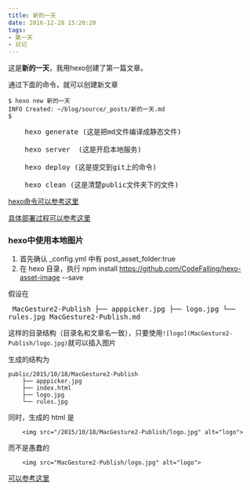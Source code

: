 ```yaml
---
title: 新的一天
date: 2016-12-28 15:20:20
tags:
- 第一天
- 日记
---
```

这是**新的一天**，我用hexo创建了第一篇文章。

通过下面的命令，就可以创建新文章
```{bash}
$ hexo new 新的一天
INFO Created: ~/blog/source/_posts/新的一天.md
$ 
```

<pre>
	hexo generate (这是把md文件编译成静态文件)
	
	hexo server  (这是开启本地服务)
	
	hexo deploy (这是提交到git上的命令)
	
	hexo clean (这是清楚public文件夹下的文件)
</pre> 

[hexo命令可以参考这里](http://www.tuicool.com/articles/I36zYr)

[具体部署过程可以参考这里](http://www.jianshu.com/p/e99ed60390a8)

### hexo中使用本地图片

1. 首先确认 _config.yml 中有 post_asset_folder:true 
2. 在 hexo 目录，执行
	npm install https://github.com/CodeFalling/hexo-asset-image --save

假设在
	<pre>
		MacGesture2-Publish
			├── apppicker.jpg
			├── logo.jpg
			└── rules.jpg
		MacGesture2-Publish.md
	</pre>

这样的目录结构（目录名和文章名一致），只要使用`![logo](MacGesture2-Publish/logo.jpg)`就可以插入图片

生成的结构为
	
	public/2015/10/18/MacGesture2-Publish
		├── apppicker.jpg
		├── index.html
		├── logo.jpg
		└── rules.jpg

同时，生成的 html 是

		<img src="/2015/10/18/MacGesture2-Publish/logo.jpg" alt="logo">
而不是愚蠢的

		<img src="MacGesture2-Publish/logo.jpg" alt="logo">
		
[可以参考这里](http://www.tuicool.com/articles/umEBVfI)
